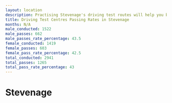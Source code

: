 ```yaml
---
layout: location
description: Practising Stevenage's driving test routes will help you become more confident in your gear-changing abilities.
title: Driving Test Centres Passing Rates in Stevenage
months: N/A
male_conducted: 1522
male_passes: 662
male_passes_rate_percentage: 43.5
female_conducted: 1419
female_passes: 603
female_pass_rate_percentage: 42.5
total_conducted: 2941
total_passes: 1265
total_pass_rate_percentage: 43
---
```


# Stevenage
